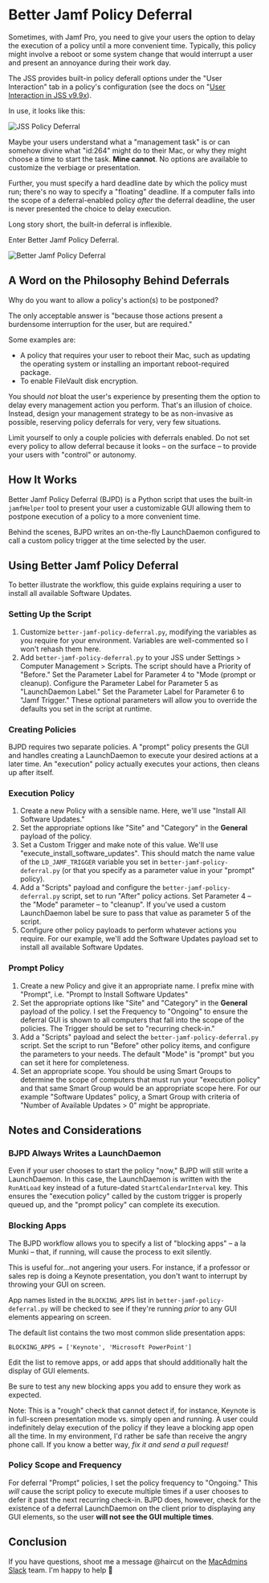 # Better Jamf Policy Deferral

Sometimes, with Jamf Pro, you need to give your users the option to delay the
execution of a policy until a more convenient time. Typically, this policy might
involve a reboot or some system change that would interrupt a user and present an
annoyance during their work day.

The JSS provides built-in policy deferall options under the "User Interaction"
tab in a policy's configuration (see the docs on "[User Interaction in JSS v9.9x](http://docs.jamf.com/9.9/casper-suite/administrator-guide/User_Interaction.html)).

In use, it looks like this:

![JSS Policy Deferral](https://haircut.keybase.pub/github/better-jamf-policy-deferral/management-task.png)

Maybe your users understand what a "management task" is or can somehow divine
what "id:264" might do to their Mac, or why they might choose a time to start
the task. **Mine cannot**. No options are available to customize the verbiage
or presentation. 

Further, you must specify a hard deadline date by which the policy must run; 
there's no way to specify a "floating" deadline. If a computer falls into the 
scope of a deferral-enabled policy _after_ the deferral deadline, the user is
never presented the choice to delay execution.

Long story short, the built-in deferral is inflexible.

Enter Better Jamf Policy Deferral.

![Better Jamf Policy Deferral](https://haircut.keybase.pub/github/better-jamf-policy-deferral/better-policy-deferment.gif)

## A Word on the Philosophy Behind Deferrals

Why do you want to allow a policy's action(s) to be postponed?

The only acceptable answer is "because those actions present a burdensome
interruption for the user, but are required."

Some examples are:

- A policy that requires your user to reboot their Mac, such as updating the 
  operating system or installing an important reboot-required package.
- To enable FileVault disk encryption.

You should _not_ bloat the user's experience by presenting them the option to 
delay every management action you perform. That's an illusion of choice. Instead,
design your management strategy to be as non-invasive as possible, reserving
policy deferrals for very, very few situations.

Limit yourself to only a couple policies with deferrals enabled. Do not set every
policy to allow deferral because it looks – on the surface – to provide your users
with "control" or autonomy.

## How It Works

Better Jamf Policy Deferral (BJPD) is a Python script that uses the built-in `jamfHelper`
tool to present your user a customizable GUI allowing them to postpone execution
of a policy to a more convenient time.

Behind the scenes, BJPD writes an on-the-fly LaunchDaemon configured to call a
custom policy trigger at the time selected by the user.

## Using Better Jamf Policy Deferral

To better illustrate the workflow, this guide explains requiring a user to install
all available Software Updates.

### Setting Up the Script

1. Customize `better-jamf-policy-deferral.py`, modifying the variables as you
   require for your environment. Variables are well-commented so I won't rehash
   them here. 
2. Add `better-jamf-policy-deferral.py` to your JSS under Settings > Computer 
   Management > Scripts. The script should have a Priority of "Before." Set the
   Parameter Label for Parameter 4 to "Mode (prompt or cleanup).
   Configure the Parameter Label for Parameter 5 as "LaunchDaemon Label." Set 
   the Parameter Label for Parameter 6 to "Jamf Trigger." These optional 
   parameters will allow you to override the defaults you set in the script at
   runtime.

### Creating Policies

BJPD requires two separate policies. A "prompt" policy presents the GUI and handles
creating a LaunchDaemon to execute your desired actions at a later time. An
"execution" policy actually executes your actions, then cleans up after itself.

### Execution Policy

1. Create a new Policy with a sensible name. Here, we'll use "Install All Software
   Updates."
2. Set the appropriate options like "Site" and "Category" in the **General** payload
   of the policy.
3. Set a Custom Trigger and make note of this value. We'll use "execute_install_software_updates".
   This should match the name value of the `LD_JAMF_TRIGGER` variable you set in
   `better-jamf-policy-deferral.py` (or that you specify as a parameter value in
   your "prompt" policy).
4. Add a "Scripts" payload and configure the `better-jamf-policy-deferral.py`
   script, set to run "After" policy actions. Set Parameter 4 – the "Mode" 
   parameter – to "cleanup". If you've used a custom LaunchDaemon
   label be sure to pass that value as parameter 5 of the script.
5. Configure other policy payloads to perform whatever actions you require. For
   our example, we'll add the Software Updates payload set to install all 
   available Software Updates. 


### Prompt Policy

1. Create a new Policy and give it an appropriate name. I prefix mine with "Prompt", 
   i.e. "Prompt to Install Software Updates"
2. Set the appropriate options like "Site" and "Category" in the **General** payload
   of the policy. I set the Frequency to "Ongoing" to ensure the deferral GUI is
   shown to all computers that fall into the scope of the policies. The Trigger
   should be set to "recurring check-in."
3. Add a "Scripts" payload and select the `better-jamf-policy-deferral.py` script.
   Set the script to run "Before" other policy items, and configure the parameters
   to your needs. The default "Mode" is "prompt" but you can set it here for
   completeness.
4. Set an appropriate scope. You should be using Smart Groups to determine the 
   scope of computers that must run your "execution policy" and that same Smart
   Group would be an appropriate scope here. For our example "Software Updates"
   policy, a Smart Group with criteria of "Number of Available Updates > 0" 
   might be appropriate.

## Notes and Considerations

### BJPD Always Writes a LaunchDaemon

Even if your user chooses to start the policy "now," BJPD will still write a 
LaunchDaemon. In this case, the LaunchDaemon is written with the `RunAtLoad`
key instead of a future-dated `StartCalendarInterval` key. This ensures the
"execution policy" called by the custom trigger is properly queued up, and the
"prompt policy" can complete its execution.

### Blocking Apps
The BJPD workflow allows you to specify a list of "blocking apps" – a la Munki – 
that, if running, will cause the process to exit silently.

This is useful for...not angering your users. For instance, if a professor or
sales rep is doing a Keynote presentation, you don't want to interrupt by 
throwing your GUI on screen.

App names listed in the `BLOCKING_APPS` list in `better-jamf-policy-deferral.py`
will be checked to see if they're running _prior_ to any GUI elements appearing
on screen.

The default list contains the two most common slide presentation apps:

`BLOCKING_APPS = ['Keynote', 'Microsoft PowerPoint']`

Edit the list to remove apps, or add apps that should additionally halt the
display of GUI elements.

Be sure to test any new blocking apps you add to ensure they work as expected.

Note: This is a "rough" check that cannot detect if, for instance, Keynote is in
full-screen presentation mode vs. simply open and running. A user could indefinitely
delay execution of the policy if they leave a blocking app open all the time.
In my environment, I'd rather be safe than receive the angry phone call. If you
know a better way, _fix it and send a pull request!_

### Policy Scope and Frequency

For deferral "Prompt" policies, I set the policy frequency to "Ongoing." This
_will_ cause the script policy to execute multiple times if a user chooses to 
defer it past the next recurring check-in. BJPD does, however, check for the
existence of a deferral LaunchDaemon on the client prior to displaying any GUI
elements, so the user **will not see the GUI multiple times**.

## Conclusion

If you have questions, shoot me a message @haircut on the [MacAdmins Slack](https://macadmins.slack.com)
team. I'm happy to help :hamburger:
